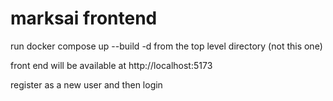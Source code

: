 # marksai frontend

run docker compose up --build -d from the top level directory (not this one)

front end will be available at http://localhost:5173

register as a new user and then login
